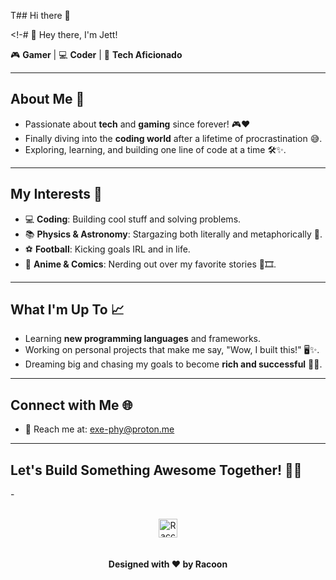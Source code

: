 T## Hi there 👋

<!-# 👋 Hey there, I'm Jett! 

🎮 **Gamer** | 💻 **Coder** | 🔧 **Tech Aficionado**

---

## About Me 🚀
- Passionate about **tech** and **gaming** since forever! 🎮❤️
- Finally diving into the **coding world** after a lifetime of procrastination 😅.
- Exploring, learning, and building one line of code at a time 🛠️✨.

---

## My Interests 🌌
- 💻 **Coding**: Building cool stuff and solving problems.  
- 📚 **Physics & Astronomy**: Stargazing both literally and metaphorically 🌠.  
- ⚽ **Football**: Kicking goals IRL and in life.  
- 🎥 **Anime & Comics**: Nerding out over my favorite stories 📖🎞️.

---

## What I'm Up To 📈
- Learning **new programming languages** and frameworks.  
- Working on personal projects that make me say, "Wow, I built this!" 🖥️✨.  
- Dreaming big and chasing my goals to become **rich and successful** 💸🚀.

---

## Connect with Me 🌐
- 📧 Reach me at: exe-phy@proton.me

---

## Let's Build Something Awesome Together! 🚀🎉
-<p align="center">  
  <img src="https://raw.githubusercontent.com/alexandresanlim/Badges4-README.md/master/profile/badges/youtube.svg" alt="Raccoon Logo" width="30" />  
  <br>  
  <b>Designed with ❤️ by Racoon</b>  
</p>
